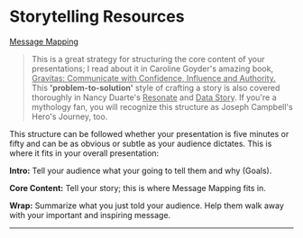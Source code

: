 # Storytelling Resources

[Message Mapping](https://dardenreviews.github.io/message_map.pdf)

>This is a great strategy for structuring the core content of your presentations; I read about it in Caroline Goyder's amazing book, <u>Gravitas: Communicate with Confidence, Influence and Authority.</u> This <b>'problem-to-solution'</b> style of crafting a story is also covered thoroughly in Nancy Duarte's <u>Resonate</u> and <u>Data Story</u>. If you're a mythology fan, you will recognize this structure as Joseph Campbell's Hero's Journey, too. 

This structure can be followed whether your presentation is five minutes or fifty and can be as obvious or subtle as your audience dictates. This is where it fits in your overall presentation:

**Intro:** Tell your audience what your going to tell them and why (Goals).

**Core Content:** Tell your story; this is where Message Mapping fits in.

**Wrap:** Summarize what you just told your audience. Help them walk away with your important and inspiring message.

___